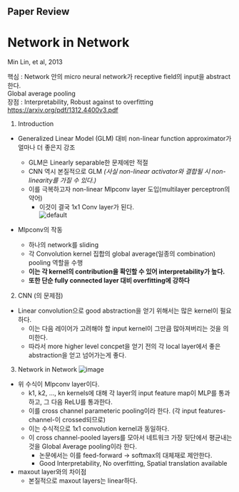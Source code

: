 
## Paper Review
# Network in Network

Min Lin, et al, 2013  

핵심 : Network 안의 micro neural network가 receptive field의 input을 abstract한다.  
Global average pooling  
장점 : Interpretability, Robust against to overfitting  
<https://arxiv.org/pdf/1312.4400v3.pdf>  


1. Introduction  
- Generalized Linear Model (GLM) 대비 non-linear function approximator가 얼마나 더 좋은지 강조  
  - GLM은 Linearly separable한 문제에만 적절  
  - CNN 역시 본질적으로 GLM *(사실 non-linear activator와 결합될 시 non-linearity를 가질 수 있다.)*  
  - 이를 극복하고자 non-linear Mlpconv layer 도입(multilayer perceptron의 약어)  
    - 이것이 결국 1x1 Conv layer가 된다.  
    ![default](https://user-images.githubusercontent.com/46081019/50833253-f1d68980-1393-11e9-82be-cb4a1674b2d4.PNG)
    
- Mlpconv의 작동  
  - 하나의 network를 sliding  
  - 각 Convolution kernel 집합의 global average(일종의 combination) pooling 역할을 수행  
  - **이는 각 kernel의 contribution을 확인할 수 있어 interpretability가 높다.**  
  - **또한 단순 fully connected layer 대비 overfitting에 강하다**  
  
2. CNN (의 문제점)
  - Linear convolution으로 good abstraction을 얻기 위해서는 많은 kernel이 필요하다.  
    - 이는 다음 레이어가 고려해야 할 input kernel이 그만큼 많아져버리는 것을 의미한다.  
    - 따라서 more higher level concpet을 얻기 전의 각 local layer에서 좋은 abstraction을 얻고 넘어가는게 좋다.  

3. Network in Network
  ![image](https://user-images.githubusercontent.com/46081019/50895744-4b998b00-144a-11e9-90cf-f8956e78ddbe.png)  
  - 위 수식이 Mlpconv layer이다.
    - k1, k2, ..., kn kernels에 대해 각 layer의 input feature map이 MLP를 통과하고, 그 다음 ReLU를 통과한다.
    - 이를 cross channel parameteric pooling이라 한다. (각 input features-channel-이 crossed되므로)
    - 이는 수식적으로 1x1 convolution kernel과 동일하다.
    - 이 cross channel-pooled layers를 모아서 네트워크 가장 뒷단에서 평균내는 것을 Global Average pooling이라 한다.
      - 논문에서는 이를 feed-forward -> softmax의 대체재로 제안한다.
      - Good Interpretability, No overfitting, Spatial translation available
  - maxout layer와의 차이점
    - 본질적으로 maxout layers는 linear하다.

